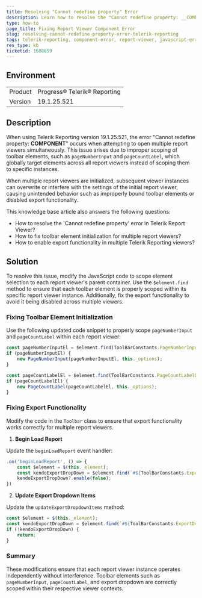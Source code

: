 ```yaml
---
title: Resolving "Cannot redefine property" Error
description: Learn how to resolve the "Cannot redefine property: __COMPONENT__" error when opening multiple report viewers in Telerik Reporting version 19.1.25.521.
type: how-to
page_title: Fixing Report Viewer Component Error
slug: resolving-cannot-redefine-property-error-telerik-reporting
tags: telerik-reporting, component-error, report-viewer, javascript-error, configurable-property
res_type: kb
ticketid: 1688659
---
```


## Environment

<table>
    <tbody>
        <tr>
            <td>Product</td>
            <td>Progress® Telerik® Reporting</td>
        </tr>
        <tr>
            <td>Version</td>
            <td>19.1.25.521</td>
        </tr>
    </tbody>
</table>

## Description

When using Telerik Reporting version 19.1.25.521, the error "Cannot redefine property: __COMPONENT__" occurs when attempting to open multiple report viewers simultaneously. This issue arises due to improper scoping of toolbar elements, such as `pageNumberInput` and `pageCountLabel`, which globally target elements across all report viewers instead of scoping them to specific instances.

When multiple report viewers are initialized, subsequent viewer instances can overwrite or interfere with the settings of the initial report viewer, causing unintended behavior such as improperly bound toolbar elements or disabled export functionality.

This knowledge base article also answers the following questions:
- How to resolve the 'Cannot redefine property' error in Telerik Report Viewer?
- How to fix toolbar element initialization for multiple report viewers?
- How to enable export functionality in multiple Telerik Reporting viewers?

## Solution

To resolve this issue, modify the JavaScript code to scope element selection to each report viewer's parent container. Use the `$element.find` method to ensure that each toolbar element is properly scoped within its specific report viewer instance. Additionally, fix the export functionality to avoid it being disabled across multiple viewers.

### Fixing Toolbar Element Initialization

Use the following updated code snippet to properly scope `pageNumberInput` and `pageCountLabel` within each report viewer:

```javascript
const pageNumberInputEl = $element.find(ToolBarConstants.PageNumberInputDataRoleSelector).get(0);
if (pageNumberInputEl) {
    new PageNumberInput(pageNumberInputEl, this._options);
}

const pageCountLabelEl = $element.find(ToolBarConstants.PageCountLabelDataRoleSelector).get(0);
if (pageCountLabelEl) {
    new PageCountLabel(pageCountLabelEl, this._options);
}
```

### Fixing Export Functionality

Modify the code in the `Toolbar` class to ensure that export functionality works correctly for multiple report viewers.

1. **Begin Load Report**

Update the `beginLoadReport` event handler:

```javascript
.on('beginLoadReport', () => {
    const $element = $(this._element);
    const kendoExportDropDown = $element.find(`#${ToolBarConstants.ExportDropdownId}`).data("kendoDropDownButton");
    kendoExportDropDown?.enable(false);
})
```

2. **Update Export Dropdown Items**

Update the `updateExportDropdownItems` method:

```javascript
const $element = $(this._element);
const kendoExportDropDown = $element.find(`#${ToolBarConstants.ExportDropdownId}`).data("kendoDropDownButton");
if (!kendoExportDropDown) {
    return;
}
```

### Summary

These modifications ensure that each report viewer instance operates independently without interference. Toolbar elements such as `pageNumberInput`, `pageCountLabel`, and export dropdown are correctly scoped within their respective viewer contexts.
